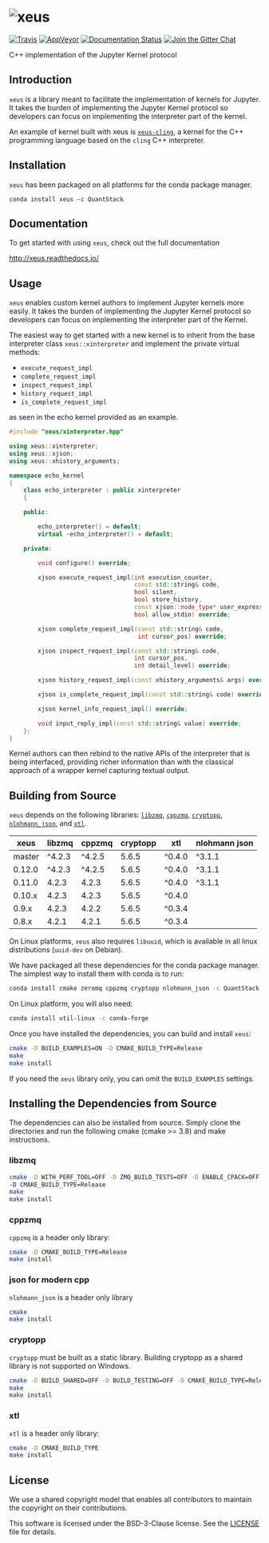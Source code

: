 # ![xeus](docs/source/xeus.svg)

[![Travis](https://travis-ci.org/QuantStack/xeus.svg?branch=master)](https://travis-ci.org/QuantStack/xeus)
[![AppVeyor](https://ci.appveyor.com/api/projects/status/5alkw5iiere4mox2?svg=true)](https://ci.appveyor.com/project/QuantStack/xeus)
[![Documentation Status](http://readthedocs.org/projects/xeus/badge/?version=latest)](https://xeus.readthedocs.io/en/latest/?badge=latest)
[![Join the Gitter Chat](https://badges.gitter.im/Join%20Chat.svg)](https://gitter.im/QuantStack/Lobby?utm_source=badge&utm_medium=badge&utm_campaign=pr-badge&utm_content=badge)

C++ implementation of the Jupyter Kernel protocol

## Introduction

`xeus` is a library meant to facilitate the implementation of kernels for Jupyter. It takes the
burden of implementing the Jupyter Kernel protocol so developers can focus on implementing the
interpreter part of the kernel.

An example of kernel built with xeus is [`xeus-cling`](https://github.com/QuantStack/xeus-cling),
a kernel for the C++ programming language based on the `cling` C++ interpreter.

## Installation

`xeus` has been packaged on all platforms for the conda package manager.

```
conda install xeus -c QuantStack
```

## Documentation

To get started with using `xeus`, check out the full documentation

http://xeus.readthedocs.io/

## Usage

`xeus` enables custom kernel authors to implement Jupyter kernels more easily. It takes the burden of implementing the Jupyter Kernel protocol so developers can focus on implementing the interpreter part of the Kernel.

The easiest way to get started with a new kernel is to inherit from the base interpreter class `xeus::xinterpreter` and implement the private virtual methods:

- `execute_request_impl`
- `complete_request_impl`
- `inspect_request_impl`
- `history_request_impl`
- `is_complete_request_impl`

as seen in the echo kernel provided as an example.


```cpp
#include "xeus/xinterpreter.hpp"

using xeus::xinterpreter;
using xeus::xjson;
using xeus::xhistory_arguments;

namespace echo_kernel
{
    class echo_interpreter : public xinterpreter
    {

    public:

        echo_interpreter() = default;
        virtual ~echo_interpreter() = default;

    private:

        void configure() override;

        xjson execute_request_impl(int execution_counter,
                                   const std::string& code,
                                   bool silent,
                                   bool store_history,
                                   const xjson::node_type* user_expressions,
                                   bool allow_stdin) override;

        xjson complete_request_impl(const std::string& code,
                                    int cursor_pos) override;

        xjson inspect_request_impl(const std::string& code,
                                   int cursor_pos,
                                   int detail_level) override;

        xjson history_request_impl(const xhistory_arguments& args) override;

        xjson is_complete_request_impl(const std::string& code) override;

        xjson kernel_info_request_impl() override;

        void input_reply_impl(const std::string& value) override;
    };
}
```

Kernel authors can then rebind to the native APIs of the interpreter that is being interfaced, providing richer information than with the classical approach of a wrapper kernel capturing textual output.

## Building from Source

`xeus` depends on the following libraries: [`libzmq`](https://github.com/zeromq/libzmq),
[`cppzmq`](https://github.com/zeromq/cppzmq), [`cryptopp`](https://github.com/weidai11/cryptopp),
[`nlohmann_json`](https://github.com/nlohmann/json), and [`xtl`](https://github.com/QuantStack/xtl).

|  xeus  | libzmq  | cppzmq  | cryptopp |   xtl  | nlohmann json |
|--------|---------|---------|----------|--------|---------------|
| master |  ^4.2.3 |  ^4.2.5 |    5.6.5 | ^0.4.0 |    ^3.1.1     |
| 0.12.0 |  ^4.2.3 |  ^4.2.5 |    5.6.5 | ^0.4.0 |    ^3.1.1     |
| 0.11.0 |  4.2.3  |   4.2.3 |    5.6.5 | ^0.4.0 |    ^3.1.1     |
| 0.10.x |  4.2.3  |   4.2.3 |    5.6.5 | ^0.4.0 |               |
|  0.9.x |  4.2.3  |   4.2.2 |    5.6.5 | ^0.3.4 |               |
|  0.8.x |  4.2.1  |   4.2.1 |    5.6.5 | ^0.3.4 |               |


On Linux platforms, `xeus` also requires `libuuid`, which is available in all linux distributions (`uuid-dev` on Debian).

We have packaged all these dependencies for the conda package manager. The simplest way to install them with
conda is to run:

```bash
conda install cmake zeromq cppzmq cryptopp nlohmann_json -c QuantStack
```

On Linux platform, you will also need:

```bash
conda install util-linux -c conda-forge
```

Once you have installed the dependencies, you can build and install `xeus`:

```bash
cmake -D BUILD_EXAMPLES=ON -D CMAKE_BUILD_TYPE=Release
make
make install
```

If you need the `xeus` library only, you can omit the `BUILD_EXAMPLES` settings.

## Installing the Dependencies from Source

The dependencies can also be installed from source. Simply clone the directories and run the following cmake (cmake >= 3.8)  and make instructions.

### libzmq

```bash
cmake -D WITH_PERF_TOOL=OFF -D ZMQ_BUILD_TESTS=OFF -D ENABLE_CPACK=OFF
-D CMAKE_BUILD_TYPE=Release
make
make install
```

### cppzmq

`cppzmq` is a header only library:

```bash
cmake -D CMAKE_BUILD_TYPE=Release
make install
```

### json for modern cpp

`nlohmann_json` is a header only library

```bash
cmake
make install
```

### cryptopp

`cryptopp` must be built as a static library. Building cryptopp as a shared library is not supported on Windows.

```bash
cmake -D BUILD_SHARED=OFF -D BUILD_TESTING=OFF -D CMAKE_BUILD_TYPE=Release
make
make install
```

### xtl

`xtl` is a header only library:

```bash
cmake -D CMAKE_BUILD_TYPE
make install
```

## License

We use a shared copyright model that enables all contributors to maintain the
copyright on their contributions.

This software is licensed under the BSD-3-Clause license. See the [LICENSE](LICENSE) file for details.
